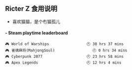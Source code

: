 ## Ricter Z 食用说明
- 喜欢猫猫，是个冇猫孤儿

<!-- steam-box start -->
#### - Steam playtime leaderboard
```text
🎮 World of Warships                 🕘 38 hrs 37 mins
🎮 雀魂麻将(MahjongSoul)                 🕘 0 hrs 34 mins
🎮 Cyberpunk 2077                    🕘 23 hrs 58 mins
🎮 Apex Legends                      🕘 12 hrs 4 mins
```
<!-- Powered by https://github.com/YouEclipse/steam-box . -->
<!-- steam-box end -->
